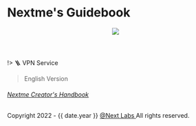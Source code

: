 # Nextme's Guidebook

<header class='py-4 pt-8'>
  <img class='rounded-lg' src='https://cdn.nextme.one/static/brands/Brand_Banner_03.jpg' />
</header>

!> 🪜 VPN Service

> English Version

<h6>
  <a target='_blank' href='https://next-labs.larksuite.com/docx/SVwWdarAToUwpXx4ZYyuSHQLsXe'>Nextme Creator's Handbook</a>
</h6>

<footer
  class="pt-20 max-sm:pb-8 text-center safe-area-inset-bottom text-sm text-neutral-700"
>
  <label>Copyright 2022 - {{ date.year }} </label>
  <a
    href="https://nextme.one"
    target="_blank"
    rel="noopener noreferrer nofollow"
    class="mx-0.5 bg-clip-text !text-transparent bg-gradient-to-r from-sky-500 to-fuchsia-500"
    >@Next Labs
  </a>
  <label class="-ml-0.5">All rights reserved.</label>
</footer>

